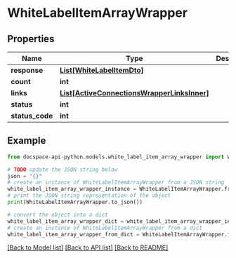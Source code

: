 # WhiteLabelItemArrayWrapper

## Properties

Name | Type | Description | Notes
------------ | ------------- | ------------- | -------------
**response** | [**List[WhiteLabelItemDto]**](WhiteLabelItemDto.md) |  | [optional] 
**count** | **int** |  | [optional] 
**links** | [**List[ActiveConnectionsWrapperLinksInner]**](ActiveConnectionsWrapperLinksInner.md) |  | [optional] 
**status** | **int** |  | [optional] 
**status_code** | **int** |  | [optional] 

## Example

```python
from docspace-api-python.models.white_label_item_array_wrapper import WhiteLabelItemArrayWrapper

# TODO update the JSON string below
json = "{}"
# create an instance of WhiteLabelItemArrayWrapper from a JSON string
white_label_item_array_wrapper_instance = WhiteLabelItemArrayWrapper.from_json(json)
# print the JSON string representation of the object
print(WhiteLabelItemArrayWrapper.to_json())

# convert the object into a dict
white_label_item_array_wrapper_dict = white_label_item_array_wrapper_instance.to_dict()
# create an instance of WhiteLabelItemArrayWrapper from a dict
white_label_item_array_wrapper_from_dict = WhiteLabelItemArrayWrapper.from_dict(white_label_item_array_wrapper_dict)
```
[[Back to Model list]](../README.md#documentation-for-models) [[Back to API list]](../README.md#documentation-for-api-endpoints) [[Back to README]](../README.md)


